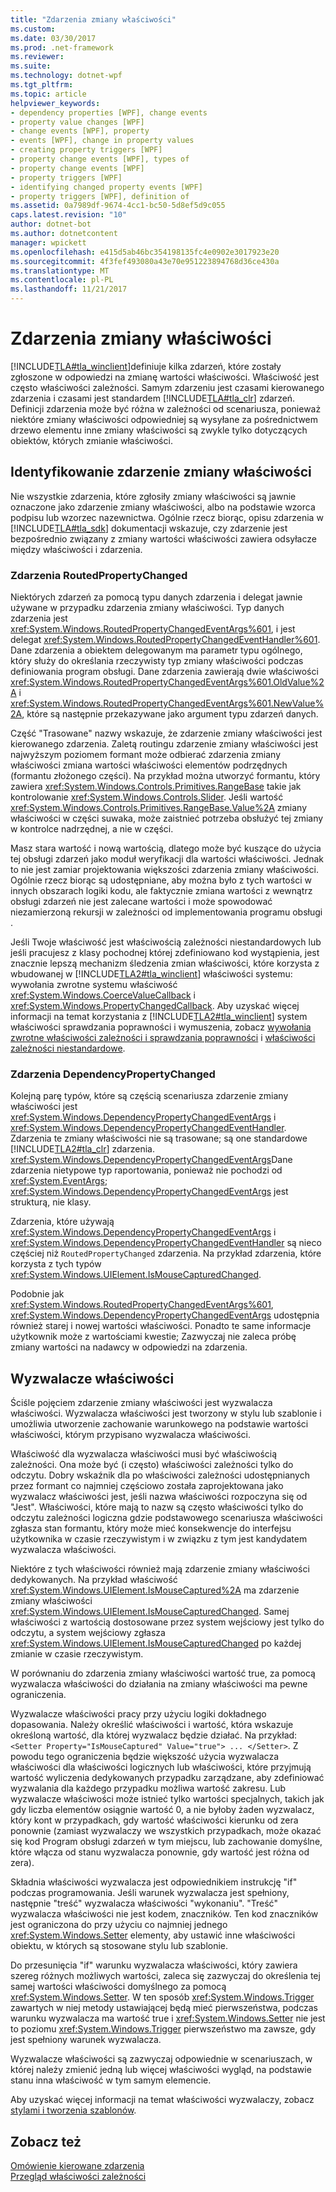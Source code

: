 ```yaml
---
title: "Zdarzenia zmiany właściwości"
ms.custom: 
ms.date: 03/30/2017
ms.prod: .net-framework
ms.reviewer: 
ms.suite: 
ms.technology: dotnet-wpf
ms.tgt_pltfrm: 
ms.topic: article
helpviewer_keywords:
- dependency properties [WPF], change events
- property value changes [WPF]
- change events [WPF], property
- events [WPF], change in property values
- creating property triggers [WPF]
- property change events [WPF], types of
- property change events [WPF]
- property triggers [WPF]
- identifying changed property events [WPF]
- property triggers [WPF], definition of
ms.assetid: 0a7989df-9674-4cc1-bc50-5d8ef5d9c055
caps.latest.revision: "10"
author: dotnet-bot
ms.author: dotnetcontent
manager: wpickett
ms.openlocfilehash: e415d5ab46bc354198135fc4e0902e3017923e20
ms.sourcegitcommit: 4f3fef493080a43e70e951223894768d36ce430a
ms.translationtype: MT
ms.contentlocale: pl-PL
ms.lasthandoff: 11/21/2017
---
```

# <a name="property-change-events"></a>Zdarzenia zmiany właściwości
[!INCLUDE[TLA#tla_winclient](../../../../includes/tlasharptla-winclient-md.md)]definiuje kilka zdarzeń, które zostały zgłoszone w odpowiedzi na zmianę wartości właściwości. Właściwość jest często właściwości zależności. Samym zdarzeniu jest czasami kierowanego zdarzenia i czasami jest standardem [!INCLUDE[TLA#tla_clr](../../../../includes/tlasharptla-clr-md.md)] zdarzeń. Definicji zdarzenia może być różna w zależności od scenariusza, ponieważ niektóre zmiany właściwości odpowiedniej są wysyłane za pośrednictwem drzewo elementu inne zmiany właściwości są zwykle tylko dotyczących obiektów, których zmianie właściwości.  
  
## <a name="identifying-a-property-change-event"></a>Identyfikowanie zdarzenie zmiany właściwości  
 Nie wszystkie zdarzenia, które zgłosiły zmiany właściwości są jawnie oznaczone jako zdarzenie zmiany właściwości, albo na podstawie wzorca podpisu lub wzorzec nazewnictwa. Ogólnie rzecz biorąc, opisu zdarzenia w [!INCLUDE[TLA#tla_sdk](../../../../includes/tlasharptla-sdk-md.md)] dokumentacji wskazuje, czy zdarzenie jest bezpośrednio związany z zmiany wartości właściwości zawiera odsyłacze między właściwości i zdarzenia.  
  
### <a name="routedpropertychanged-events"></a>Zdarzenia RoutedPropertyChanged  
 Niektórych zdarzeń za pomocą typu danych zdarzenia i delegat jawnie używane w przypadku zdarzenia zmiany właściwości. Typ danych zdarzenia jest <xref:System.Windows.RoutedPropertyChangedEventArgs%601>, i jest delegat <xref:System.Windows.RoutedPropertyChangedEventHandler%601>. Dane zdarzenia a obiektem delegowanym ma parametr typu ogólnego, który służy do określania rzeczywisty typ zmiany właściwości podczas definiowania program obsługi. Dane zdarzenia zawierają dwie właściwości <xref:System.Windows.RoutedPropertyChangedEventArgs%601.OldValue%2A> i <xref:System.Windows.RoutedPropertyChangedEventArgs%601.NewValue%2A>, które są następnie przekazywane jako argument typu zdarzeń danych.  
  
 Część "Trasowane" nazwy wskazuje, że zdarzenie zmiany właściwości jest kierowanego zdarzenia. Zaletą routingu zdarzenie zmiany właściwości jest najwyższym poziomem formant może odbierać zdarzenia zmiany właściwości zmiana wartości właściwości elementów podrzędnych (formantu złożonego części). Na przykład można utworzyć formantu, który zawiera <xref:System.Windows.Controls.Primitives.RangeBase> takie jak kontrolowanie <xref:System.Windows.Controls.Slider>. Jeśli wartość <xref:System.Windows.Controls.Primitives.RangeBase.Value%2A> zmiany właściwości w części suwaka, może zaistnieć potrzeba obsłużyć tej zmiany w kontrolce nadrzędnej, a nie w części.  
  
 Masz stara wartość i nową wartością, dlatego może być kuszące do użycia tej obsługi zdarzeń jako moduł weryfikacji dla wartości właściwości. Jednak to nie jest zamiar projektowania większości zdarzenia zmiany właściwości. Ogólnie rzecz biorąc są udostępniane, aby można było z tych wartości w innych obszarach logiki kodu, ale faktycznie zmiana wartości z wewnątrz obsługi zdarzeń nie jest zalecane wartości i może spowodować niezamierzoną rekursji w zależności od implementowania programu obsługi .  
  
 Jeśli Twoje właściwość jest właściwością zależności niestandardowych lub jeśli pracujesz z klasy pochodnej której zdefiniowano kod wystąpienia, jest znacznie lepszą mechanizm śledzenia zmian właściwości, które korzysta z wbudowanej w [!INCLUDE[TLA2#tla_winclient](../../../../includes/tla2sharptla-winclient-md.md)] właściwości systemu: wywołania zwrotne systemu właściwość <xref:System.Windows.CoerceValueCallback> i <xref:System.Windows.PropertyChangedCallback>. Aby uzyskać więcej informacji na temat korzystania z [!INCLUDE[TLA2#tla_winclient](../../../../includes/tla2sharptla-winclient-md.md)] system właściwości sprawdzania poprawności i wymuszenia, zobacz [wywołania zwrotne właściwości zależności i sprawdzania poprawności](../../../../docs/framework/wpf/advanced/dependency-property-callbacks-and-validation.md) i [właściwości zależności niestandardowe](../../../../docs/framework/wpf/advanced/custom-dependency-properties.md).  
  
### <a name="dependencypropertychanged-events"></a>Zdarzenia DependencyPropertyChanged  
 Kolejną parę typów, które są częścią scenariusza zdarzenie zmiany właściwości jest <xref:System.Windows.DependencyPropertyChangedEventArgs> i <xref:System.Windows.DependencyPropertyChangedEventHandler>. Zdarzenia te zmiany właściwości nie są trasowane; są one standardowe [!INCLUDE[TLA2#tla_clr](../../../../includes/tla2sharptla-clr-md.md)] zdarzenia. <xref:System.Windows.DependencyPropertyChangedEventArgs>Dane zdarzenia nietypowe typ raportowania, ponieważ nie pochodzi od <xref:System.EventArgs>; <xref:System.Windows.DependencyPropertyChangedEventArgs> jest strukturą, nie klasy.  
  
 Zdarzenia, które używają <xref:System.Windows.DependencyPropertyChangedEventArgs> i <xref:System.Windows.DependencyPropertyChangedEventHandler> są nieco częściej niż `RoutedPropertyChanged` zdarzenia. Na przykład zdarzenia, które korzysta z tych typów <xref:System.Windows.UIElement.IsMouseCapturedChanged>.  
  
 Podobnie jak <xref:System.Windows.RoutedPropertyChangedEventArgs%601>, <xref:System.Windows.DependencyPropertyChangedEventArgs> udostępnia również starej i nowej wartości właściwości. Ponadto te same informacje użytkownik może z wartościami kwestie; Zazwyczaj nie zaleca próbę zmiany wartości na nadawcy w odpowiedzi na zdarzenia.  
  
## <a name="property-triggers"></a>Wyzwalacze właściwości  
 Ściśle pojęciem zdarzenie zmiany właściwości jest wyzwalacza właściwości. Wyzwalacza właściwości jest tworzony w stylu lub szablonie i umożliwia utworzenie zachowanie warunkowego na podstawie wartości właściwości, którym przypisano wyzwalacza właściwości.  
  
 Właściwość dla wyzwalacza właściwości musi być właściwością zależności. Ona może być (i często) właściwości zależności tylko do odczytu. Dobry wskaźnik dla po właściwości zależności udostępnianych przez formant co najmniej częściowo została zaprojektowana jako wyzwalacz właściwości jest, jeśli nazwa właściwości rozpoczyna się od "Jest". Właściwości, które mają to nazw są często właściwości tylko do odczytu zależności logiczna gdzie podstawowego scenariusza właściwości zgłasza stan formantu, który może mieć konsekwencje do interfejsu użytkownika w czasie rzeczywistym i w związku z tym jest kandydatem wyzwalacza właściwości.  
  
 Niektóre z tych właściwości również mają zdarzenie zmiany właściwości dedykowanych. Na przykład właściwość <xref:System.Windows.UIElement.IsMouseCaptured%2A> ma zdarzenie zmiany właściwości <xref:System.Windows.UIElement.IsMouseCapturedChanged>. Samej właściwości z wartością dostosowane przez system wejściowy jest tylko do odczytu, a system wejściowy zgłasza <xref:System.Windows.UIElement.IsMouseCapturedChanged> po każdej zmianie w czasie rzeczywistym.  
  
 W porównaniu do zdarzenia zmiany właściwości wartość true, za pomocą wyzwalacza właściwości do działania na zmiany właściwości ma pewne ograniczenia.  
  
 Wyzwalacze właściwości pracy przy użyciu logiki dokładnego dopasowania. Należy określić właściwości i wartość, która wskazuje określoną wartość, dla której wyzwalacz będzie działać. Na przykład: `<Setter Property="IsMouseCaptured" Value="true"> ... </Setter>`. Z powodu tego ograniczenia będzie większość użycia wyzwalacza właściwości dla właściwości logicznych lub właściwości, które przyjmują wartość wyliczenia dedykowanych przypadku zarządzane, aby zdefiniować wyzwalania dla każdego przypadku możliwa wartość zakresu. Lub wyzwalacze właściwości może istnieć tylko wartości specjalnych, takich jak gdy liczba elementów osiągnie wartość 0, a nie byłoby żaden wyzwalacz, który kont w przypadkach, gdy wartość właściwości kierunku od zera ponownie (zamiast wyzwalaczy we wszystkich przypadkach, może okazać się kod Program obsługi zdarzeń w tym miejscu, lub zachowanie domyślne, które włącza od stanu wyzwalacza ponownie, gdy wartość jest różna od zera).  
  
 Składnia właściwości wyzwalacza jest odpowiednikiem instrukcję "if" podczas programowania. Jeśli warunek wyzwalacza jest spełniony, następnie "treść" wyzwalacza właściwości "wykonaniu". "Treść" wyzwalacza właściwości nie jest kodem, znaczników. Ten kod znaczników jest ograniczona do przy użyciu co najmniej jednego <xref:System.Windows.Setter> elementy, aby ustawić inne właściwości obiektu, w których są stosowane stylu lub szablonie.  
  
 Do przesunięcia "if" warunku wyzwalacza właściwości, który zawiera szereg różnych możliwych wartości, zaleca się zazwyczaj do określenia tej samej wartości właściwości domyślnego za pomocą <xref:System.Windows.Setter>. W ten sposób <xref:System.Windows.Trigger> zawartych w niej metody ustawiającej będą mieć pierwszeństwa, podczas warunku wyzwalacza ma wartość true i <xref:System.Windows.Setter> nie jest to poziomu <xref:System.Windows.Trigger> pierwszeństwo ma zawsze, gdy jest spełniony warunek wyzwalacza.  
  
 Wyzwalacze właściwości są zazwyczaj odpowiednie w scenariuszach, w której należy zmienić jedną lub więcej właściwości wygląd, na podstawie stanu inna właściwość w tym samym elemencie.  
  
 Aby uzyskać więcej informacji na temat właściwości wyzwalaczy, zobacz [stylami i tworzenia szablonów](../../../../docs/framework/wpf/controls/styling-and-templating.md).  
  
## <a name="see-also"></a>Zobacz też  
 [Omówienie kierowane zdarzenia](../../../../docs/framework/wpf/advanced/routed-events-overview.md)  
 [Przegląd właściwości zależności](../../../../docs/framework/wpf/advanced/dependency-properties-overview.md)
